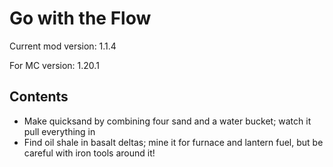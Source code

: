 # Go with the Flow
Current mod version: 1.1.4

For MC version: 1.20.1

## Contents
- Make quicksand by combining four sand and a water bucket; watch it pull everything in
- Find oil shale in basalt deltas; mine it for furnace and lantern fuel, but be careful with iron tools around it!
